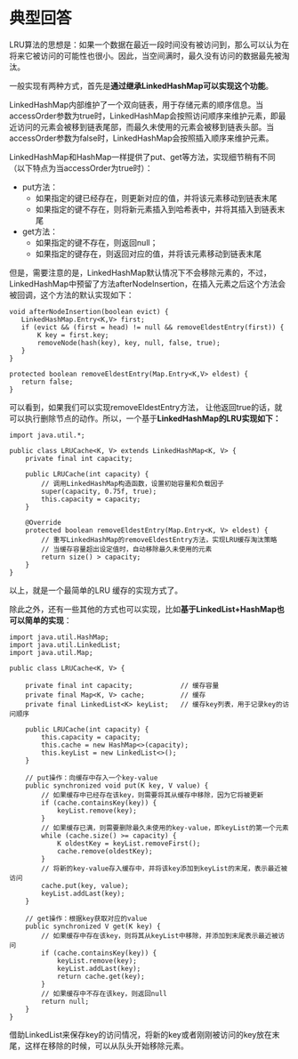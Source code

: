 # 典型回答

LRU算法的思想是：如果一个数据在最近一段时间没有被访问到，那么可以认为在将来它被访问的可能性也很小。因此，当空间满时，最久没有访问的数据最先被淘汰。

一般实现有两种方式，首先是**通过继承LinkedHashMap可以实现这个功能**。

LinkedHashMap内部维护了一个双向链表，用于存储元素的顺序信息。当accessOrder参数为true时，LinkedHashMap会按照访问顺序来维护元素，即最近访问的元素会被移到链表尾部，而最久未使用的元素会被移到链表头部。当accessOrder参数为false时，LinkedHashMap会按照插入顺序来维护元素。


LinkedHashMap和HashMap一样提供了put、get等方法，实现细节稍有不同（以下特点为当accessOrder为true时）：

- put方法：
   - 如果指定的键已经存在，则更新对应的值，并将该元素移动到链表末尾
   - 如果指定的键不存在，则将新元素插入到哈希表中，并将其插入到链表末尾
- get方法：
   - 如果指定的键不存在，则返回null；
   - 如果指定的键存在，则返回对应的值，并将该元素移动到链表末尾

但是，需要注意的是，LinkedHashMap默认情况下不会移除元素的，不过，LinkedHashMap中预留了方法afterNodeInsertion，在插入元素之后这个方法会被回调，这个方法的默认实现如下：

```
void afterNodeInsertion(boolean evict) { 
   LinkedHashMap.Entry<K,V> first;
   if (evict && (first = head) != null && removeEldestEntry(first)) {
       K key = first.key;
       removeNode(hash(key), key, null, false, true);
   }
}

protected boolean removeEldestEntry(Map.Entry<K,V> eldest) {
   return false;
}
```

可以看到，如果我们可以实现removeEldestEntry方法， 让他返回true的话，就可以执行删除节点的动作。所以，一个基于**LinkedHashMap的LRU实现如下：**

```
import java.util.*;

public class LRUCache<K, V> extends LinkedHashMap<K, V> {
    private final int capacity;

    public LRUCache(int capacity) {
        // 调用LinkedHashMap构造函数，设置初始容量和负载因子
        super(capacity, 0.75f, true);
        this.capacity = capacity;
    }

    @Override
    protected boolean removeEldestEntry(Map.Entry<K, V> eldest) {
        // 重写LinkedHashMap的removeEldestEntry方法，实现LRU缓存淘汰策略
        // 当缓存容量超出设定值时，自动移除最久未使用的元素
        return size() > capacity;
    }
}
```

以上，就是一个最简单的LRU 缓存的实现方式了。

除此之外，还有一些其他的方式也可以实现，比如**基于LinkedList+HashMap也可以简单的实现**：

```
import java.util.HashMap;
import java.util.LinkedList;
import java.util.Map;

public class LRUCache<K, V> {

    private final int capacity;            // 缓存容量
    private final Map<K, V> cache;         // 缓存
    private final LinkedList<K> keyList;   // 缓存key列表，用于记录key的访问顺序

    public LRUCache(int capacity) {
        this.capacity = capacity;
        this.cache = new HashMap<>(capacity);
        this.keyList = new LinkedList<>();
    }

    // put操作：向缓存中存入一个key-value
    public synchronized void put(K key, V value) {
        // 如果缓存中已经存在该key，则需要将其从缓存中移除，因为它将被更新
        if (cache.containsKey(key)) {
            keyList.remove(key);
        }
        // 如果缓存已满，则需要删除最久未使用的key-value，即keyList的第一个元素
        while (cache.size() >= capacity) {
            K oldestKey = keyList.removeFirst();
            cache.remove(oldestKey);
        }
        // 将新的key-value存入缓存中，并将该key添加到keyList的末尾，表示最近被访问
        cache.put(key, value);
        keyList.addLast(key);
    }

    // get操作：根据key获取对应的value
    public synchronized V get(K key) {
        // 如果缓存中存在该key，则将其从keyList中移除，并添加到末尾表示最近被访问
        if (cache.containsKey(key)) {
            keyList.remove(key);
            keyList.addLast(key);
            return cache.get(key);
        }
        // 如果缓存中不存在该key，则返回null
        return null;
    }
}

```

借助LinkedList来保存key的访问情况，将新的key或者刚刚被访问的key放在末尾，这样在移除的时候，可以从队头开始移除元素。
